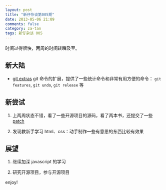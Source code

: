 ```yaml
---
layout: post
title: "新仔杂谈第005期"
date: 2013-05-06 21:09
comments: false
category: za-tan
tags: 新仔杂谈 005
---
```


时间过得很快，两周的时间转瞬及至。

<!--more-->

## 新大陆

- [git extras](https://github.com/visionmedia/git-extras) git 命令的扩展，提供了一些统计命令和非常有用方便的命令： `git
  features`, `git undo`, `git release` 等


## 新尝试

1. 上两周状态不错，看了一些开源项目的源码，看了两本书，还提交了一些
   [patch](https://github.com/presidentbeef/brakeman/pull/320/files)

2. 发现教新手学习 html、css：动手制作一些有意思的东西比较有效果


## 展望

1. 继续加深 javascript 的学习

2. 研究开源项目，参与开源项目


enjoy!
